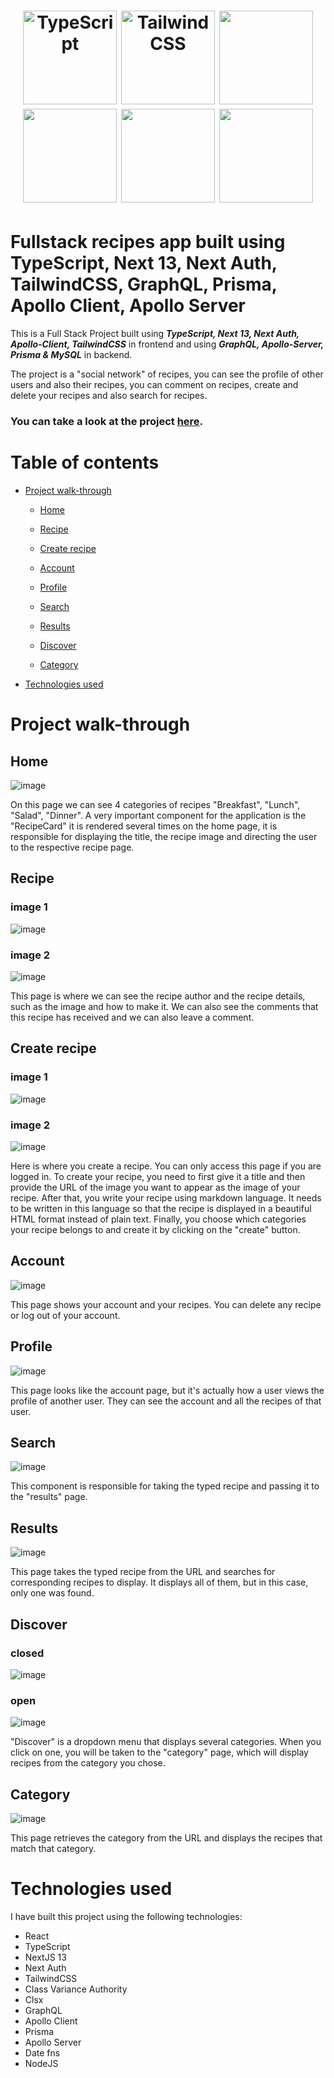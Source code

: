 <h1 align="center">
  <img height="150" src="https://user-images.githubusercontent.com/25181517/183890598-19a0ac2d-e88a-4005-a8df-1ee36782fde1.png" alt="TypeScript" title="TypeScript" />
  <img height="150" src="https://user-images.githubusercontent.com/25181517/202896760-337261ed-ee92-4979-84c4-d4b829c7355d.png" alt="Tailwind CSS" title="Tailwind CSS" />
  <img src="https://user-images.githubusercontent.com/25181517/183897015-94a058a6-b86e-4e42-a37f-bf92061753e5.png" width="150" height="150" />
  <img src="https://user-images.githubusercontent.com/25181517/192107856-aa92c8b1-b615-47c3-9141-ed0d29a90239.png" width="150" height="150"/>
  <img src="https://user-images.githubusercontent.com/118635631/236372351-8b73ba9c-b94b-4164-a5ee-a4cd41915e64.png" width="150" height="150"/>
  <img src="https://user-images.githubusercontent.com/118635631/236373783-35b97cd7-95a2-40b9-bb87-62aa558faa48.png" width="150" height="150">
</h1>

# Fullstack recipes app built using TypeScript, Next 13, Next Auth, TailwindCSS, GraphQL, Prisma, Apollo Client, Apollo Server

This is a Full Stack Project built using ***TypeScript, Next 13, Next Auth, Apollo-Client, TailwindCSS*** in frontend and using ***GraphQL, Apollo-Server, Prisma & MySQL*** in backend.

The project is a "social network" of recipes, you can see the profile of other users and also their recipes, you can comment on recipes, create and delete your recipes and also search for recipes.

### **You can take a look at the project** [here](https://recipe-app-portfolio.netlify.app).

# Table of contents

- [Project walk-through](#project-walk-through)

  - [Home](#home)
  
  - [Recipe](#recipe)
  
  - [Create recipe](#create-recipe)
  
  - [Account](#account)
  
  - [Profile](#profile)
  
  - [Search](#search)
  
  - [Results](#results)
  
  - [Discover](#discover)
  
  - [Category](#category)
  
- [Technologies used](#technologies-used)

# Project walk-through

## Home

![image](https://user-images.githubusercontent.com/118635631/236364864-56e38219-c92a-455c-9820-3ab1dab91823.png)

On this page we can see 4 categories of recipes "Breakfast", "Lunch", "Salad", "Dinner". A very important component for the application is the "RecipeCard" it is rendered several times on the home page, it is responsible for displaying the title, the recipe image and directing the user to the respective recipe page.

## Recipe

### image 1
![image](https://user-images.githubusercontent.com/118635631/236365794-8e1eb315-3ae0-4347-ad28-9cba1b4819af.png)
### image 2
![image](https://user-images.githubusercontent.com/118635631/236365837-b1bea876-f7d0-42d3-b22c-7b16ffb70c78.png)

This page is where we can see the recipe author and the recipe details, such as the image and how to make it. We can also see the comments that this recipe has received and we can also leave a comment.

## Create recipe

### image 1
![image](https://user-images.githubusercontent.com/118635631/236366713-57b17a38-10c3-42e2-836c-ec028a662435.png)
### image 2
![image](https://user-images.githubusercontent.com/118635631/236366766-eb5c695c-a76a-4d47-89c4-51c03ba3b47f.png)

Here is where you create a recipe. You can only access this page if you are logged in. To create your recipe, you need to first give it a title and then provide the URL of the image you want to appear as the image of your recipe. After that, you write your recipe using markdown language. It needs to be written in this language so that the recipe is displayed in a beautiful HTML format instead of plain text. Finally, you choose which categories your recipe belongs to and create it by clicking on the "create" button.

## Account

![image](https://user-images.githubusercontent.com/118635631/236368450-17b1421a-3c4c-4bae-ad2b-e931b5d628f1.png)

This page shows your account and your recipes. You can delete any recipe or log out of your account.

## Profile

![image](https://user-images.githubusercontent.com/118635631/236368897-c59dd4c6-9c38-43a8-9dbf-57a4a21db4a0.png)

This page looks like the account page, but it's actually how a user views the profile of another user. They can see the account and all the recipes of that user.

## Search

![image](https://user-images.githubusercontent.com/118635631/236369300-40af08a4-1048-4310-b8ef-62a8ca6da7af.png)

This component is responsible for taking the typed recipe and passing it to the "results" page.

## Results

![image](https://user-images.githubusercontent.com/118635631/236369750-55f4f4c7-2834-4524-9524-a7e009294323.png)

This page takes the typed recipe from the URL and searches for corresponding recipes to display. It displays all of them, but in this case, only one was found.

## Discover

### closed

![image](https://user-images.githubusercontent.com/118635631/236370286-2bb62c06-75b6-438f-a93c-2d219a10837b.png)

### open

![image](https://user-images.githubusercontent.com/118635631/236370436-8e1559be-afa5-4f2f-9cd3-e729f61bc8bf.png)

"Discover" is a dropdown menu that displays several categories. When you click on one, you will be taken to the "category" page, which will display recipes from the category you chose.

## Category

![image](https://user-images.githubusercontent.com/118635631/236370806-ff3d23e2-7b32-4841-b39b-0ef17244796f.png)

This page retrieves the category from the URL and displays the recipes that match that category.

# Technologies used

I have built this project using the following technologies:

- React
- TypeScript
- NextJS 13
- Next Auth
- TailwindCSS
- Class Variance Authority
- Clsx
- GraphQL
- Apollo Client
- Prisma
- Apollo Server
- Date fns
- NodeJS

